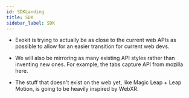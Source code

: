 ```yaml
---
id: SDKLanding
title: SDK 
sidebar_label: SDK 
---
```



- Exokit is trying to actually be as close to the current web APIs as possible to allow for an easier transition for current web devs.

- We will also be mirroring as many existing API styles rather than inventing new ones. For example, the tabs capture API from mozilla here.

- The stuff that doesn't exist on the web yet, like Magic Leap + Leap Motion, is going to be heavily inspired by WebXR.
